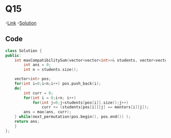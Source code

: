 # Q15

-[Link](https://leetcode.com/problems/maximum-compatibility-score-sum/)
-[Solution](https://leetcode.com/problems/maximum-compatibility-score-sum/submissions/885203152/)

## Code

```cpp
class Solution {
public:
    int maxCompatibilitySum(vector<vector<int>>& students, vector<vector<int>>& mentors) {
        int ans = 0;
        int n = students.size();

	vector<int> pos;
	for(int i=0;i<n;i++) pos.push_back(i);
	do{
		int curr = 0;
		for(int i = 0;i<n; i++)
			for(int j=0;j<students[pos[i]].size();j++)
				curr += (students[pos[i]][j] == mentors[i][j]);
		ans = max(ans, curr);
	} while(next_permutation(pos.begin(), pos.end()) );
	return ans;
    }
};
```